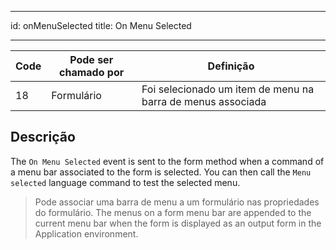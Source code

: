 - - -
id: onMenuSelected title: On Menu Selected
- - -

| Code | Pode ser chamado por | Definição                                                   |
| ---- | -------------------- | ----------------------------------------------------------- |
| 18   | Formulário           | Foi selecionado um item de menu na barra de menus associada |


## Descrição

The `On Menu Selected` event is sent to the form method when a command of a menu bar associated to the form is selected. You can then call the `Menu selected` language command to test the selected menu.

> Pode associar uma barra de menu a um formulário nas propriedades do formulário. The menus on a form menu bar are appended to the current menu bar when the form is displayed as an output form in the Application environment.
